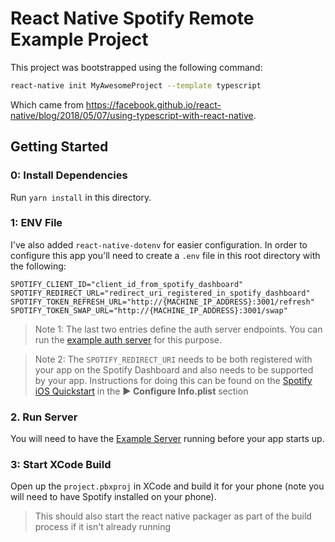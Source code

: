 # React Native Spotify Remote Example Project

This project was bootstrapped using the following command:

```sh
react-native init MyAwesomeProject --template typescript
```

Which came from https://facebook.github.io/react-native/blog/2018/05/07/using-typescript-with-react-native.


## Getting Started

### 0: Install Dependencies
Run `yarn install` in this directory.

### 1: ENV File

I've also added `react-native-dotenv` for easier configuration.  In order to configure this app you'll need to create a `.env` file in this root directory with the following:

```env
SPOTIFY_CLIENT_ID="client_id_from_spotify_dashboard"
SPOTIFY_REDIRECT_URL="redirect_uri_registered_in_spotify_dashboard"
SPOTIFY_TOKEN_REFRESH_URL="http://{MACHINE_IP_ADDRESS}:3001/refresh"
SPOTIFY_TOKEN_SWAP_URL="http://{MACHINE_IP_ADDRESS}:3001/swap"
```

> Note 1: The last two entries define the auth server endpoints.  You can run the [example auth server](../example-server/README.md) for this purpose.

> Note 2: The `SPOTIFY_REDIRECT_URI` needs to be both registered with your app on the Spotify Dashboard and also needs to be supported by your app.  Instructions for doing this can be found on the [Spotify iOS Quickstart](https://developer.spotify.com/documentation/ios/quick-start/#setup-the-ios-sdk) in the **► Configure Info.plist** section

### 2. Run Server
You will need to have the [Example Server](../example-server/README.md) running before your app starts up.

### 3:  Start XCode Build
Open up the `project.pbxproj` in XCode and build it for your phone (note you will need to have Spotify installed on your phone). 
> This should also start the react native packager as part of the build process if it isn't already running
